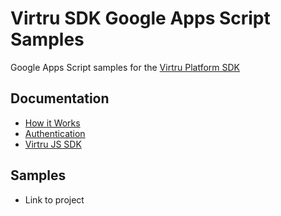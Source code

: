 # Virtru SDK Google Apps Script Samples
Google Apps Script samples for the [Virtru Platform SDK](https://developer.virtru.com/)

## Documentation 
- [How it Works](https://developer.virtru.com/docs/how-it-works)
- [Authentication](https://developer.virtru.com/docs/how-to-add-authentication)
- [Virtru JS SDK](https://docs.developer.virtru.com/js/latest/)

## Samples
- Link to project
